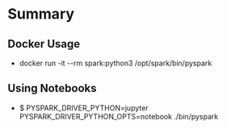 # Summary

## Docker Usage
- docker run -it --rm spark:python3 /opt/spark/bin/pyspark

## Using Notebooks
- $ PYSPARK_DRIVER_PYTHON=jupyter PYSPARK_DRIVER_PYTHON_OPTS=notebook ./bin/pyspark